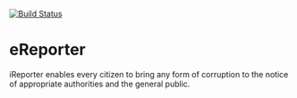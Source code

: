 [![Build Status](https://travis-ci.org/hustlaviola/eReporter.svg?branch=develop)](https://travis-ci.org/hustlaviola/eReporter)

# eReporter
iReporter enables every citizen to bring any form of corruption to the notice of appropriate authorities and the general public.
